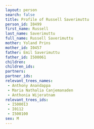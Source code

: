 ```yaml
---
layout: person
search: false
title: Profile of Russell Saverimuttu
person_id: I0499
first_name: Russell
last_name: Saverimuttu
full_name: Russell Saverimuttu
mother: Yoland Prins
mother_id: I0457
father: Emil Saverimuttu
father_id: I500061
children:
children_ids:
partners:
partner_ids:
relevant_trees_names:
 - Anthony Anandappa
 - Maria Nathalia Canjemanaden
 - Anthonia Wijeratnam
relevant_trees_ids:
 - I500013
 - I0112
 - I500100
sex: M
---
```


